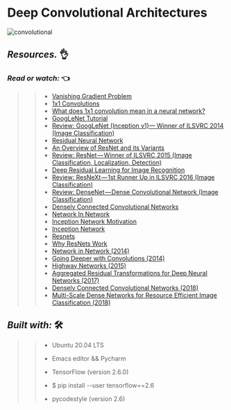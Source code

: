 # Deep Convolutional Architectures

![convolutional](https://user-images.githubusercontent.com/85587286/192379751-58720628-5eef-470c-b0e4-4f775ffc77ab.gif)


## **_Resources._** 👌 

 
### **_Read or watch:_**  👈


>> * [Vanishing Gradient Problem](https://intranet.hbtn.io/rltoken/mQKrG3YdbOZdhZ_ZvlDLNA)
>> * [1x1 Convolutions](https://intranet.hbtn.io/rltoken/VD6BdzGLeGcpfdv_hglj7g)
>> * [What does 1x1 convolution mean in a neural network?](https://intranet.hbtn.io/rltoken/3fzjrt4yRo7Co3w-O-mAwA)
>> * [GoogLeNet Tutorial](https://intranet.hbtn.io/rltoken/rCqBgTDQkhRzYfS0N_GvZg) 
>> * [Review: GoogLeNet (Inception v1)— Winner of ILSVRC 2014 (Image Classification)](https://intranet.hbtn.io/rltoken/qDsTUcHiJn1wMK8wgA4n_Q)
>> * [Residual Neural Network](https://intranet.hbtn.io/rltoken/y78eU46XkU7YSWMYYB41LQ)
>> * [An Overview of ResNet and its Variants](https://intranet.hbtn.io/rltoken/t1Y3-bBsdvWRQO545_2ZRw)
>> * [Review: ResNet — Winner of ILSVRC 2015 (Image Classification, Localization, Detection)](https://intranet.hbtn.io/rltoken/ZILSOGZtfnmlFKhOuVeQXg)
>> * [Deep Residual Learning for Image Recognition](https://intranet.hbtn.io/rltoken/CYKvTKlf0VOGGXgfCgCEXQ)
>> * [Review: ResNeXt — 1st Runner Up in ILSVRC 2016 (Image Classification)](https://intranet.hbtn.io/rltoken/IQzGPK07s3fx3pDoH10-VA)
>> * [Review: DenseNet — Dense Convolutional Network (Image Classification)](https://intranet.hbtn.io/rltoken/FKRsg0jWtyB6IDzMcA6MZg)
>> * [Densely Connected Convolutional Networks](https://intranet.hbtn.io/rltoken/uOvJC3vVXrDFIba05rgYsA)
>> * [Network In Network](https://intranet.hbtn.io/rltoken/Ojhi5RRK-gRiBUb8TarnhQ)
>> * [Inception Network Motivation ](https://intranet.hbtn.io/rltoken/mPZn8RaZSd-mrtLFpgQxeA)
>> * [Inception Network](https://intranet.hbtn.io/rltoken/Ojhi5RRK-gRiBUb8TarnhQ)
>> * [Resnets](https://intranet.hbtn.io/rltoken/A7I7yn7TKmjxrzFbTYzpWA)
>> * [Why ResNets Work](https://intranet.hbtn.io/rltoken/dpEseLBJZ972kxgT9TjwgQ)
>> * [Network in Network (2014)](https://intranet.hbtn.io/rltoken/OleBG27CponGcwbW3yzCUg)
>> * [Going Deeper with Convolutions (2014)](https://intranet.hbtn.io/rltoken/qV99KcXnC4ubPeyJNIXJoQ)
>> * [Highway Networks (2015)](https://intranet.hbtn.io/rltoken/x6taRFfkp4JSEoKjz3ritA)
>> * [Aggregated Residual Transformations for Deep Neural Networks (2017)](https://intranet.hbtn.io/rltoken/JqUHv0O5g8hHsRdvfQh64A)
>> * [Densely Connected Convolutional Networks (2018)](https://intranet.hbtn.io/rltoken/Qs0mYOJOO77ZiZBEdREYzQ)
>> * [Multi-Scale Dense Networks for Resource Efficient Image Classification (2018)](https://intranet.hbtn.io/rltoken/FiCDt9En4pLwPNcvFRYbPQ)




## **_Built with:_** 🛠️

>> * Ubuntu 20.04 LTS
>> 
>> * Emacs editor && Pycharm
>> 
>> * TensorFlow (version 2.6.0) 
>> 
>> * $ pip install --user tensorflow==2.6
>> 
>> * pycodestyle (version 2.6)
